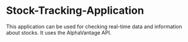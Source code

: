 # Stock-Tracking-Application
This application can be used for checking real-time data and information about stocks. It uses the AlphaVantage API.
